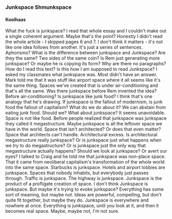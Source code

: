 ### Junkspace Shmunkspace
#### Koolhaas 

What the fuck is junkspace? I read that whole essay and I couldn't make out a single coherent argument. Maybe that's the point? Honestly I didn't read the whole article - I skipped pages 6 and 7. I don't think it matters - it's not like one idea follows from another. It's just a series of sentences. Aphorisms? What is the difference between junkspace and Junkspace? Are they the same? Two sides of the same coin? Is Rem just generating more junkspace? Or maybe he is copying its form? Why are there no paragraphs? How do I read this text? Is this how I am supposed to read Junkspace?
I asked my classmates what junkspace was. Most didn't have an answer. Mark told me that it was stuff like airport space where it all seems like it's the same thing. Spaces we've created that is under air-conditioning and that's all the same. Was there junkspace before Rem invented the idea? Before air-conditioning? 
Is junkspace like junk food? I think that's one analogy that he's drawing. If junkspace is the fallout of modernism, is junk food the fallout of capitalism? What do we do about it? We can abstain from eating junk food. Should we? What about junkspace? It seems unavoidable. Space is not like food. 
Before people realized that junkspace was junkspace they called it megastructure. Maybe junkspace is all the leftover space we have in the world. Space that isn't architected? Or does that even matter? Space that architects can't handle. Architectural excess. Is architectural megastructure really junkspace? Or is junkspace just what happens when we try to do megastructure? Or is junkspace just the only way that megastructure actually happens? 
Should we look at junkspace? Or avert our eyes? 
I talked to Craig and he told me that junkspace was non-place space. That it came from neoliberal capitalism's transformation of the whole world into the same space. Starbucks is junkspace. Hotels and airport lobbies are junkspace. Spaces that nobody inhabits, but everybody just passes through. Traffic is junkspace. The highway is junkspace. Junkspace is the product of a profligate creation of space. 
I don't think Junkspace is junkspace. But maybe it's trying to evoke junkspace? Everything has some sort of meaning, but maybe not. Ideas are powerful, compelling, but don't quite fit together, but maybe they do. Junkspace is everywhere and nowhere at once. Everything is junkspace, until you look at it, and then it becomes real space. Maybe, maybe not, I'm not sure.













